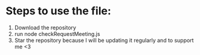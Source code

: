 # Steps to use the file:
1. Download the repository
2. run node checkRequestMeeting.js
3. Star the repository because I will be updating it regularly and to support me <3